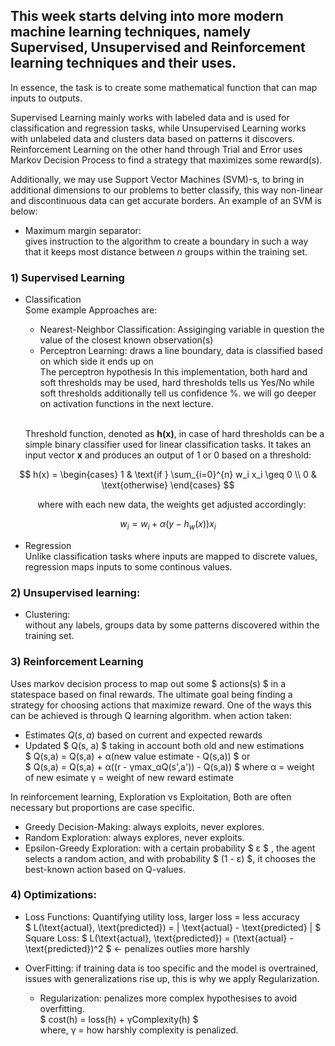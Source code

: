 ## This week starts delving into more modern machine learning techniques, namely Supervised, Unsupervised and Reinforcement learning techniques and their uses. 

In essence, the task is to create some mathematical function that can map inputs to outputs.

Supervised Learning mainly works with labeled data and is used for classification and regression tasks, while Unsupervised Learning works with unlabeled data and clusters data based on patterns it discovers. Reinforcement Learning on the other hand through Trial and Error uses Markov Decision Process to find a strategy that maximizes some reward(s).

Additionally, we may use Support Vector Machines (SVM)-s, to bring in additional dimensions to our problems to better classify, this way non-linear and discontinuous data can get accurate borders. An example of an SVM is below: 
* Maximum margin separator: 
<br>gives instruction to the algorithm to create a boundary in such a way that it keeps most distance between $n$ groups within the training set. 


### 1) Supervised Learning
* Classification
    <br>Some example Approaches are: 

    * Nearest-Neighbor Classification: Assiginging variable in question the value of the closest known observation(s) 
    * Perceptron Learning: 
    draws a line boundary, data is classified based on which side it ends up on 
    <br>The perceptron hypothesis 
    In this implementation, both hard and soft thresholds may be used, hard thresholds tells us Yes/No while soft thresholds additionally tell us confidence %. we will go deeper on activation functions in the next lecture. 
    
    <br>Threshold function, denoted as **h(x)**, in case of hard thresholds can be a simple binary classifier used for linear classification tasks. It takes an input vector **x** and produces an output of 1 or 0 based on a threshold:

$$
h(x) = \begin{cases} 
1 & \text{if } \sum_{i=0}^{n} w_i x_i \geq 0 \\
0 & \text{otherwise} 
\end{cases}
$$

&nbsp;&nbsp;&nbsp;&nbsp;&nbsp;&nbsp;&nbsp;&nbsp;&nbsp;&nbsp;&nbsp;where with each new data, the weights get adjusted accordingly: 

$$ w_i = w_i + \alpha (y - h_w(x)) x_i $$


* Regression 
<br> Unlike classification tasks where inputs are mapped to discrete values, regression maps inputs to some continous values. 

### 2) Unsupervised learning: 
* Clustering: 
<br> without any labels, groups data by some patterns discovered within the training set. 

### 3) Reinforcement Learning 
Uses markov decision process to map out some $ actions(s) $ in a statespace based on final rewards. The ultimate goal being finding a strategy for choosing actions that maximize reward. One of the ways this can be achieved is through Q learning algorithm.
when action taken: 
* Estimates $` Q(s, a) `$ based on current and expected rewards 
* Updated $ Q(s, a) $ taking in account both old and new estimations
<br> $ Q(s,a) = Q(s,a) + α(new value estimate - Q(s,a)) $ 
or
<br> $ Q(s,a) = Q(s,a) + α((r - γmax_αQ(s',a')) - Q(s,a)) $ 
where α = weight of new esimate
      γ = weight of new reward estimate

In reinforcement learning, Exploration vs Exploitation, Both are often necessary but proportions are case specific. 
* Greedy Decision-Making: always exploits, never explores. 
* Random Exploration: always explores, never exploits. 
* Epsilon-Greedy Exploration: with a certain probability $  ε $ , the agent selects a random action, and with probability $ (1 - ε) $, it chooses the best-known action based on Q-values.


### 4) Optimizations: 
* Loss Functions:  Quantifying utility loss, larger loss = less accuracy
    <br> $ L(\text{actual}, \text{predicted}) = | \text{actual} - \text{predicted} | $
    <br> Square Loss: $ L(\text{actual}, \text{predicted}) = (\text{actual} - \text{predicted})^2
 $  <- penalizes outlies more harshly 

* OverFitting:  if training data is too specific and the model is overtrained, issues with generalizations rise up, this is why we apply Regularization. 
    * Regularization: penalizes more complex hypothesises to avoid overfitting. 
    <br>$ cost(h) = loss(h) + γComplexity(h) $
    <br>where,  γ = how harshly complexity is penalized. 







